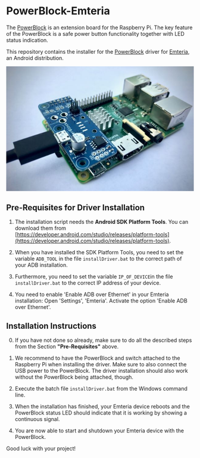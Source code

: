 # PowerBlock-Emteria

The [PowerBlock](https://blog.petrockblock.com/powerblock/) is an extension board for the Raspberry Pi. The key feature of the PowerBlock is a safe power button functionality together with LED status indication.

This repository contains the installer for the [PowerBlock](https://blog.petrockblock.com/powerblock/) driver for [Emteria](https://emteria.com/), an Android distribution. 

![PowerBlock attached to Raspberry Pi](powerblock_thumb.jpg)


## Pre-Requisites for Driver Installation

1. The installation script needs the __Android SDK Platform Tools__. You can download them from [https://developer.android.com/studio/releases/platform-tools](https://developer.android.com/studio/releases/platform-tools).

2. When you have installed the SDK Platform Tools, you need to set the variable `ADB_TOOL` in the file `installDriver.bat` to the correct path of your ADB installation.

3. Furthermore, you need to set the variable `IP_OF_DEVICE`in the file `installDriver.bat` to the correct IP address of your device.

4. You need to enable 'Enable ADB over Ethernet' in your Emteria installation: Open 'Settings', 'Emteria'. Activate the option 'Enable ADB over Ethernet'.


## Installation Instructions

0. If you have not done so already, make sure to do all the described steps from the Section __"Pre-Requisites"__ above.

1. We recommend to have the PowerBlock and switch attached to the Raspberry Pi when installing the driver. Make sure to also connect the USB power to the PowerBlock. The driver installation should also work without the PowerBlock being attached, though.

2. Execute the batch file `installDriver.bat` from the Windows command line.

3. When the installation has finished, your Emteria device reboots and the PowerBlock status LED should indicate that it is working by showing a continuous signal.

4. You are now able to start and shutdown your Emteria device with the PowerBlock.


Good luck with your project!